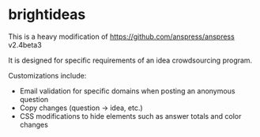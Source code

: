 # brightideas
This is a heavy modification of https://github.com/anspress/anspress v2.4beta3

It is designed for specific requirements of an idea crowdsourcing program.

Customizations include:

- Email validation for specific domains when posting an anonymous question
- Copy changes (question -> idea, etc.)
- CSS modifications to hide elements such as answer totals and color changes
